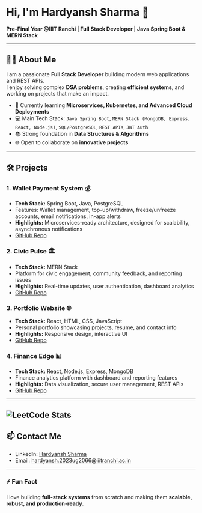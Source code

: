 # Hi, I'm Hardyansh Sharma 👋

**Pre-Final Year @IIIT Ranchi | Full Stack Developer | Java Spring Boot & MERN Stack**

---

## 🧑‍💻 About Me
I am a passionate **Full Stack Developer** building modern web applications and REST APIs.  
I enjoy solving complex **DSA problems**, creating **efficient systems**, and working on projects that make an impact.

- 🌱 Currently learning **Microservices, Kubernetes, and Advanced Cloud Deployments**
- 💻 Main Tech Stack: `Java Spring Boot`, `MERN Stack (MongoDB, Express, React, Node.js)`, `SQL/PostgreSQL`, `REST APIs`, `JWT Auth`
- 📚 Strong foundation in **Data Structures & Algorithms**
- 🌐 Open to collaborate on **innovative projects**  

---

## 🛠️ Projects

### 1. **Wallet Payment System** 💰
- **Tech Stack:** Spring Boot, Java, PostgreSQL
- Features: Wallet management, top-up/withdraw, freeze/unfreeze accounts, email notifications, in-app alerts
- **Highlights:** Microservices-ready architecture, designed for scalability, asynchronous notifications
- [GitHub Repo](https://github.com/NoBrain-UI/wallet-payment-system)  

### 2. **Civic Pulse** 🏛️
- **Tech Stack:** MERN Stack
- Platform for civic engagement, community feedback, and reporting issues
- **Highlights:** Real-time updates, user authentication, dashboard analytics
- [GitHub Repo](https://github.com/NoBrain-UI/civic-pulse)  

### 3. **Portfolio Website** 🌐
- **Tech Stack:** React, HTML, CSS, JavaScript
- Personal portfolio showcasing projects, resume, and contact info
- **Highlights:** Responsive design, interactive UI
- [GitHub Repo](https://github.com/NoBrain-UI/portfolio)  

### 4. **Finance Edge** 📊
- **Tech Stack:** React, Node.js, Express, MongoDB
- Finance analytics platform with dashboard and reporting features
- **Highlights:** Data visualization, secure user management, REST APIs
- [GitHub Repo](https://github.com/NoBrain-UI/finance-edge)  

---
![LeetCode Stats](https://leetcard.jacoblin.cool/SharmaFTW?theme=dark&font=source_code_pro)
---

## 📫 Contact Me
- LinkedIn: [Hardyansh Sharma](https://www.linkedin.com/in/hardyansh-sharma-iiitr)
- Email: hardyansh.2023ug2066@iiitranchi.ac.in

---

### ⚡ Fun Fact
I love building **full-stack systems** from scratch and making them **scalable, robust, and production-ready**.
